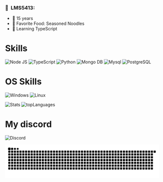 <h3> 🍕 &nbsp;LMS5413: </h3>


- 👶 15 years
- 🍝 Favorite Food: Seasoned Noodles
- 🐘 Learning TypeScript

# Skills

![Node JS](https://img.shields.io/badge/NodeJS-6EFF33F?style=for-the-badge&logo=javascript&logoColor=white)
![TypeScript](https://img.shields.io/badge/TypeScript-007ACC?style=for-the-badge&logo=typescript&logoColor=white)
![Python](https://img.shields.io/badge/Python-33B8FF?style=for-the-badge&logo=python&logoColor=white)
![Mongo DB](https://img.shields.io/badge/Mongo%20DB-80FF8A?style=for-the-badge&logo=mongodb&logoColor=white)
![Mysql](https://img.shields.io/badge/MYSQL-FFA200?style=for-the-badge&logo=mysql&logoColor=white)
![PostgreSQL](https://img.shields.io/badge/PostgreSQL-316192?style=for-the-badge&logo=postgresql&logoColor=white)

# OS Skills

![Windows](https://img.shields.io/badge/Windows-017AD7?style=for-the-badge&logo=windows&logoColor=white)
![Linux](https://img.shields.io/badge/Linux-E34F26?style=for-the-badge&logo=linux&logoColor=black)

![Stats](https://github-readme-stats.vercel.app/api?username=LMS5413&show_icons=true&theme=gruvbox)
![topLanguages](https://github-readme-stats.vercel.app/api/top-langs/?username=LMS5413&layout=compact&langs_count=16&theme=radical)

# My discord

![Discord](https://lanyard.cnrad.dev/api/425775842371829760)

![Snake animation](https://github.com/LMS5413/LMS5413/blob/output/github-contribution-grid-snake.svg)

